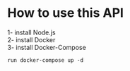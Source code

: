<h1> How to use this API </h1>
1- install Node.js<br>
2- install Docker<br>
3- install Docker-Compose<br>

<code>run docker-compose up -d<code>
